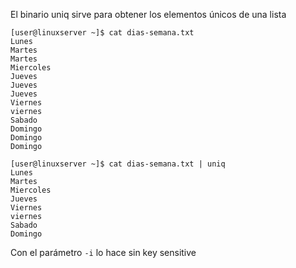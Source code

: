 El binario uniq sirve para obtener los elementos únicos de una lista
```
[user@linuxserver ~]$ cat dias-semana.txt
Lunes
Martes
Martes
Miercoles
Jueves
Jueves
Jueves
Viernes
viernes
Sabado
Domingo
Domingo
Domingo
```

```
[user@linuxserver ~]$ cat dias-semana.txt | uniq
Lunes
Martes
Miercoles
Jueves
Viernes
viernes
Sabado
Domingo
```

Con el parámetro `-i` lo hace sin key sensitive